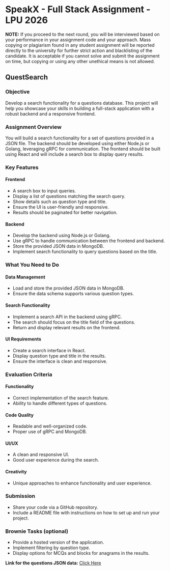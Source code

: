 # SpeakX - Full Stack Assignment - LPU 2026

**NOTE:** If you proceed to the next round, you will be interviewed based on your performance in your assignment code and your approach. Mass copying or plagiarism found in any student assignment will be reported directly to the university for further strict action and blacklisting of the candidate. It is acceptable if you cannot solve and submit the assignment on time, but copying or using any other unethical means is not allowed.

## QuestSearch

### Objective

Develop a search functionality for a questions database. This project will help you showcase your skills in building a full-stack application with a robust backend and a responsive frontend.

### Assignment Overview

You will build a search functionality for a set of questions provided in a JSON file. The backend should be developed using either Node.js or Golang, leveraging gRPC for communication. The frontend should be built using React and will include a search box to display query results.

### Key Features

#### Frontend

- A search box to input queries.
- Display a list of questions matching the search query.
- Show details such as question type and title.
- Ensure the UI is user-friendly and responsive.
- Results should be paginated for better navigation.

#### Backend

- Develop the backend using Node.js or Golang.
- Use gRPC to handle communication between the frontend and backend.
- Store the provided JSON data in MongoDB.
- Implement search functionality to query questions based on the title.

### What You Need to Do

#### Data Management

- Load and store the provided JSON data in MongoDB.
- Ensure the data schema supports various question types.

#### Search Functionality

- Implement a search API in the backend using gRPC.
- The search should focus on the title field of the questions.
- Return and display relevant results on the frontend.

#### UI Requirements

- Create a search interface in React.
- Display question type and title in the results.
- Ensure the interface is clean and responsive.

### Evaluation Criteria

#### Functionality

- Correct implementation of the search feature.
- Ability to handle different types of questions.

#### Code Quality

- Readable and well-organized code.
- Proper use of gRPC and MongoDB.

#### UI/UX

- A clean and responsive UI.
- Good user experience during the search.

#### Creativity

- Unique approaches to enhance functionality and user experience.

### Submission

- Share your code via a GitHub repository.
- Include a README file with instructions on how to set up and run your project.

### Brownie Tasks (optional)

- Provide a hosted version of the application.
- Implement filtering by question type.
- Display options for MCQs and blocks for anagrams in the results.

**Link for the questions JSON data:** [Click Here](https://drive.google.com/file/d/1CZ0GX4opA4grkLunRuWwH7bwlmfcSeUQ/view?usp=sharing)
